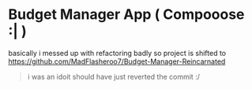 # Budget Manager App ( Compooose :| )

basically i messed up with refactoring badly so project is shifted to 
https://github.com/MadFlasheroo7/Budget-Manager-Reincarnated

> i was an idoit should have just reverted the commit :/
